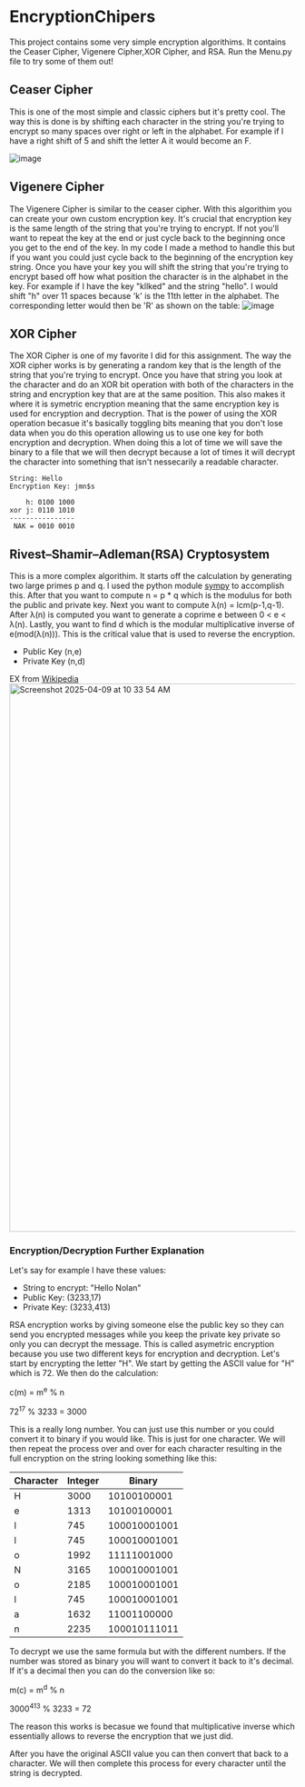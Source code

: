 # EncryptionChipers
This project contains some very simple encryption algorithims. It contains the Ceaser Cipher, Vigenere Cipher,XOR Cipher, and RSA. Run the Menu.py
file to try some of them out! 

## Ceaser Cipher
This is one of the most simple and classic ciphers but it's pretty cool. The way this is done is by shifting each character in
the string you're trying to encrypt so many spaces over right or left in the alphabet. For example if I have a right shift of
5 and shift the letter A it would become an F.

![image](https://github.com/user-attachments/assets/74888333-3e5a-4fae-8558-dee22b62d36e)

## Vigenere Cipher
The Vigenere Cipher is similar to the ceaser cipher. With this algorithim you can create your own custom encryption key. It's crucial
that encryption key is the same length of the string that you're trying to encrypt. If not you'll want to repeat the key at the end or
just cycle back to the beginning once you get to the end of the key. In my code I made a method to handle this but if you want you could
just cycle back to the beginning of the encryption key string. Once you have your key you will shift the string that you're trying to encrypt 
based off how what position the character is in the alphabet in the key. For example if I have the key "kllked" and the string "hello". 
I would shift "h" over 11 spaces because 'k' is the 11th letter in the alphabet. The corresponding letter would then be 'R' as shown on the table:
![image](https://github.com/user-attachments/assets/00a1bb7c-a708-46f0-b700-03a53d5da099)

## XOR Cipher
The XOR Cipher is one of my favorite I did for this assignment. The way the XOR cipher works is by generating a random key that is the 
length of the string that you're trying to encrypt. Once you have that string you look at the character and do an XOR bit operation with
both of the characters in the string and encryption key that are at the same position. This also makes it where it is symetric encryption
meaning that the same encryption key is used for encryption and decryption. That is the power of using the XOR operation becasue it's
basically toggling bits meaning that you don't lose data when you do this operation allowing us to use one key for both encryption and 
decryption. When doing this a lot of time we will save the binary to a file that we will then decrypt because a lot of times it will decrypt
the character into something that isn't nessecarily a readable character.

```
String: Hello
Encryption Key: jmn$s

    h: 0100 1000
xor j: 0110 1010
----------------
 NAK = 0010 0010  
```

## Rivest–Shamir–Adleman(RSA) Cryptosystem
This is a more complex algorithim. It starts off the calculation by generating two large primes p and q. I used the python module [sympy](https://www.sympy.org/en/index.html)
to accomplish this. After that you want to compute n = p * q which is the modulus for both the public and private key. Next you want to compute λ(n) = lcm(p-1,q-1). After λ(n) is
computed you want to generate a coprime e between 0 < e < λ(n). Lastly, you want to find d which is the modular multiplicative inverse of e(mod(λ(n))). This is the critical value that is
used to reverse the encryption. 
* Public Key (n,e)
* Private Key (n,d)

EX from [Wikipedia](https://en.wikipedia.org/wiki/RSA_cryptosystem)
<img width="965" alt="Screenshot 2025-04-09 at 10 33 54 AM" src="https://github.com/user-attachments/assets/60ea5b76-e601-4864-9b2a-a8b34c76834d" />

### Encryption/Decryption Further Explanation
Let's say for example I have these values:
* String to encrypt: "Hello Nolan"
* Public Key: (3233,17)
* Private Key: (3233,413)

RSA encryption works by giving someone else the public key so they can send you encrypted messages while you keep the private key private so only you can decrypt the message. This is
called asymetric encryption because you use two different keys for encryption and decryption. Let's start by encrypting the letter "H". We start by getting the ASCII value for "H" which is 72. We then do the calculation:

c(m) = m<sup>e</sup> % n 

72<sup>17</sup> % 3233 = 3000

This is a really long number. You can just use this number or you could convert it to binary if you would like. This is just for one character. We will then repeat the process over and over for each character resulting in the full encryption on the string looking something like this: 


| Character| Integer | Binary |
|---------|--------|-----------|
|H|3000|10100100001|
|e|1313|10100100001|
|l|745|100010001001|
|l|745|100010001001|
|o|1992|11111001000|
|N|3165|100010001001|
|o|2185|100010001001|
|l|745|100010001001|
|a|1632|11001100000|
|n|2235|100010111011|

To decrypt we use the same formula but with the different numbers. If the number was stored as binary you will want to convert it back to it's decimal. If it's a decimal then you can do the conversion like so:

m(c) = m<sup>d</sup> % n 

3000<sup>413</sup> % 3233 = 72

The reason this works is becasue we found that multiplicative inverse which essentially allows to reverse the encryption that we just did. 

After you have the original ASCII value you can then convert that back to a character. We will then complete this process for every character until the string is decrypted.


